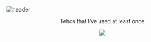![header](https://capsule-render.vercel.app/api?type=waving&color=auto&height=300&section=header&text=itsjh's%20Tech&fontSize=90)
<p align = 'center'> Tehcs that I've used at least once </p>
<p align = 'center'><img src="https://img.shields.io/badge/Python-3766AB?style=flat-square&logo=Python&logoColor=white"/></p>&nbsp 
